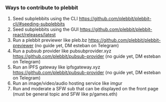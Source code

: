 ### Ways to contribute to plebbit

1. Seed subplebbits using the CLI https://github.com/plebbit/plebbit-cli/#seeding-subplebbits
2. Seed subplebbits using the GUI https://github.com/plebbit/plebbit-react/releases/latest
3. Run a plebbit previewer like pleb.bz https://github.com/plebbit/plebbit-previewer (no guide yet, DM esteban on Telegram)
4. Run a pubsub provider like pubsubprovider.xyz https://github.com/plebbit/pubsub-provider (no guide yet, DM esteban on Telegram)
5. Run an IPFS gateway like ipfsgateway.xyz https://github.com/plebbit/pubsub-provider (no guide yet, DM esteban on Telegram)
6. Run an image/video/audio hosting service like imgur
7. Run and moderate a SFW sub that can be displayed on the front page (must be general topic and SFW like p/games.eth)
